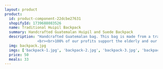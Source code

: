 ```yaml
---
layout: product
product:
  id: product-component-22dcbe27631
  shopifyId: 1739688083526
  name: Traditional Huipil Backpack
  summary: Handcrafted Guatemalan Huipil and Suede Backpack 
  description: "Handcrafted Guatemalan bag. This bag is made from a traditional Guatemalan woven huipil and suede. The backpack is lined and has a zippered pocket on the front. The main compartment closes with a cinch cord and has a flap that folds over the cinch and can be secured. Backpack straps are adjustable and lock via a belt-like closure. Colors listed left to right as shown in image: Turquoise, red, white, yellow, tan, green, bright blue, and black with multicolored embroidery. All bags are handmade, unique, and provide sustainable employment opportunities to the most vulnerable families in Santa María de Jesús, Guatemala and the surrounding areas. Please choose the dominant color of your bag and be aware that all of our bags are handmade and unique.
               <br><br>100% of our profits support the elderly and our programs at Cosechando Felicidad Inc. including our feeding program for the elderly."
  img: backpack.jpg
  imgs: ['backpack-1.jpg', 'backpack-2.jpg', 'backpack-3.jpg', 'backpack-4.jpg']
  price: 50
  meals: 33
---
```

